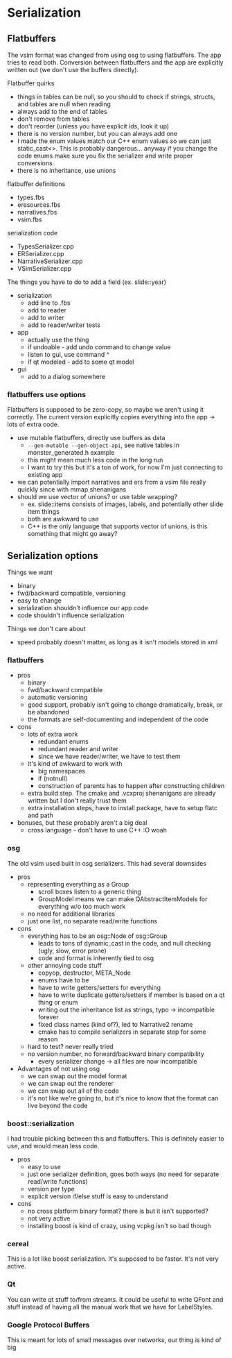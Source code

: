 
# Serialization

## Flatbuffers

The vsim format was changed from using osg to using flatbuffers. The app tries to read both. Conversion between flatbuffers and the app are explicitly written out (we don't use the buffers directly).

Flatbuffer quirks

- things in tables can be null, so you should to check if strings, structs, and tables are null when reading
- always add to the end of tables
- don't remove from tables
- don't reorder (unless you have explicit ids, look it up)
- there is no version number, but you can always add one
- I made the enum values match our C++ enum values so we can just static_cast<>. This is probably dangerous... anyway if you change the code enums make sure you fix the serializer and write proper conversions.
- there is no inheritance, use unions

flatbuffer definitions
- types.fbs
- eresources.fbs
- narratives.fbs
- vsim.fbs

serialization code
- TypesSerializer.cpp
- ERSerializer.cpp
- NarrativeSerializer.cpp
- VSimSerializer.cpp

The things you have to do to add a field (ex. slide::year)
- serialization
    - add line to .fbs
    - add to reader
    - add to writer
    - add to reader/writer tests
- app
    - actually use the thing
    - if undoable - add undo command to change value
    - listen to gui, use command ^
    - if qt modeled - add to some qt model
- gui
    - add to a dialog somewhere

### flatbuffers use options

Flatbuffers is supposed to be zero-copy, so maybe we aren't using it correctly. The current version explicitly copies everything into the app -> lots of extra code.

- use mutable flatbuffers, directly use buffers as data
    - `--gen-mutable --gen-object-api`, see native tables in monster_generated.h example
    - this might mean much less code in the long run
    - I want to try this but it's a ton of work, for now I'm just connecting to existing app
- we can potentially import narratives and ers from a vsim file really quickly since with mmap shenanigans
- should we use vector of unions? or use table wrapping?
    - ex. slide::items consists of images, labels, and potentially other slide item things
    - both are awkward to use
    - C++ is the only language that supports vector of unions, is this something that might go away?

## Serialization options

Things we want
- binary
- fwd/backward compatible, versioning
- easy to change
- serialization shouldn't influence our app code
- code shouldn't influence serialization

Things we don't care about
- speed probably doesn't matter, as long as it isn't models stored in xml

### flatbuffers
- pros
    - binary
    - fwd/backward compatible
    - automatic versioning
    - good support, probably isn't going to change dramatically, break, or be abandoned
    - the formats are self-documenting and independent of the code
- cons
    - lots of extra work
        - redundant enums
        - redundant reader and writer
        - since we have reader/writer, we have to test them
    - it's kind of awkward to work with
        - big namespaces
        - if (notnull)
        - construction of parents has to happen after constructing children
    - extra build step. The cmake and .vcxproj shenanigans are already written but I don't really trust them
    - extra installation steps, have to install package, have to setup flatc and path
- bonuses, but these probably aren't a big deal
    - cross language - don't have to use C++ :O woah

### osg
The old vsim used built in osg serializers. This had several downsides

- pros
    - representing everything as a Group
        - scroll boxes listen to a generic thing
        - GroupModel means we can make QAbstractItemModels for everything w/o too much work
    - no need for additional libraries
    - just one list, no separate read/write functions
- cons
    - everything has to be an osg::Node of osg::Group
        - leads to tons of dynamic_cast in the code, and null checking (ugly, slow, error prone)
        - code and format is inherently tied to osg
    - other annoying code stuff
        - copyop, destructor, META_Node
        - enums have to be
        - have to write getters/setters for everything
        - have to write duplicate getters/setters if member is based on a qt thing or enum
        - writing out the inheritance list as strings, typo -> incompatible forever
        - fixed class names (kind of?), led to Narrative2 rename
        - cmake has to compile serializers in separate step for some reason
    - hard to test? never really tried
    - no version number, no forward/backward binary compatibility
        - every serializer change -> all files are now incompatible
- Advantages of not using osg
    - we can swap out the model format
    - we can swap out the renderer
    - we can swap out all of the code
    - it's not like we're going to, but it's nice to know that the format can live beyond the code

### boost::serialization

I had trouble picking between this and flatbuffers. This is definitely easier to use, and would mean less code.

- pros
    - easy to use
    - just one serializer definition, goes both ways (no need for separate read/write functions)
    - version per type
    - explicit version if/else stuff is easy to understand
- cons
    - no cross platform binary format? there is but it isn't supported?
    - not very active
    - installing boost is kind of crazy, using vcpkg isn't so bad though

### cereal

This is a lot like boost serialization. It's supposed to be faster. It's not very active.

### Qt

You can write qt stuff to/from streams. It could be useful to write QFont and stuff instead of having all the manual work that we have for LabelStyles.

### Google Protocol Buffers

This is meant for lots of small messages over networks, our thing is kind of big
